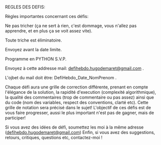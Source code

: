 REGLES DES DEFIS:

Règles importantes concernant ces défis:

Ne pas tricher (ça ne sert à rien, c'est dommage, vous n'allez pas apprendre, et en plus ça se voit assez vite).

Toute triche est éliminatoire.

Envoyez avant la date limite.

Programme en PYTHON S.V.P.

Envoyez à cette addresse mail: defihebdo.hugodemaret@gmail.com .

L'ojbet du mail doit être: DefiHebdo_Date_NomPrenom .


Chaque défi aura une grille de correction différente, prenant en compte l'élégance de la solution, la rapidité d'execution (complexité algorithmique), la qualité des commentaires
(trop de commentaire ou pas assez) ainsi que du code (nom des variables, respect des conventions, clarté etc). Cette grille de notation sera précisé dans le sujet!
L'objectif de ces défis est de vous faire progresser, aussi le plus important n'est pas de gagner, mais de participer!

Si vous avez des idées de défi, soumettez les moi à la même adresse (defihebdo.hugodemaret@gmail.com)
Enfin, si vous avez des suggestions, retours, critiques, questions etc, contactez-moi !
